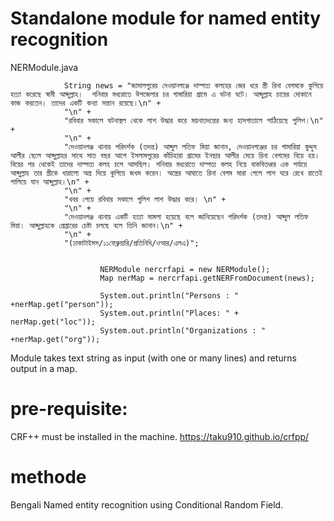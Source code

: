 # Standalone module for named entity recognition


 NERModule.java
 
                String news = "জামালপুরের দেওয়ানগঞ্জে দাম্পত্য কলহের জের ধরে স্ত্রী রিনা বেগমকে কুপিয়ে হত্যা করেছে স্বামী আব্দুল্লাহ।  শনিবার মধ্যরাতে উপজেলার চর গামারিয়া গ্রামে এ ঘটনা ঘটে। আব্দুল্লাহ চায়ের দোকানে কাজ করতেন। তাদের একটি কন্যা সন্তান রয়েছে।\n" +
                "\n" +
                "রবিবার সকালে ঘটনাস্থল থেকে লাশ উদ্ধার করে ময়নাতদন্তের জন্য হাসপাতালে পাঠিয়েছে পুলিশ।\n" +
                "\n" +
                "দেওয়ানগঞ্জ থানার পরিদর্শক (তদন্ত) আব্দুল লতিফ মিয়া জানান, দেওয়ানগঞ্জের চর গামারিয়া কুদ্দুস আলীর ছেলে আব্দুল্লাহর সাথে সাত বছর আগে ইসলামপুরের কাঁচিহারা গ্রামের ইনছার আলীর মেয়ে রিনা বেগমের বিয়ে হয়। বিয়ের পর থেকেই তাদের দাম্পত্য কলহ চলে আসছিল। শনিবার মধ্যরাতে দাম্পত্য কলহ নিয়ে বাকবিতণ্ডার এক পর্যায়ে আব্দুল্লাহ তার স্ত্রীকে ধারালো অস্ত্র দিয়ে কুপিয়ে জখম করেন। অস্ত্রের আঘাতে রিনা বেগম মারা গেলে লাশ ঘরে রেখে রাতেই পালিয়ে যান আব্দুল্লাহ।\n" +
                "\n" +
                "খবর পেয়ে রবিবার সকালে পুলিশ লাশ উদ্ধার করে। \n" +
                "\n" +
                "দেওয়ানগঞ্জ থানায় একটি হত্যা মামলা হয়েছে বলে জানিয়েছেন পরিদর্শক (তদন্ত) আব্দুল লতিফ মিয়া। আব্দুল্লাহকে গ্রেপ্তারের চেষ্টা চলছে বলে তিনি জানান।\n" +
                "\n" +
                "(ঢাকাটাইমস/১১ফেব্রুয়ারি/প্রতিনিধি/ওআর/এলএ)";
                        
                        
                        NERModule nercrfapi = new NERModule();
                        Map nerMap = nercrfapi.getNERFromDocument(news);
                        
                        System.out.println("Persons : " +nerMap.get("person"));
                        System.out.println("Places: " + nerMap.get("loc"));
                        System.out.println("Organizations : " +nerMap.get("org"));
                        
                        
Module takes text string as input (with one or many lines) and returns output in a map.

# pre-requisite:  

CRF++ must be installed in the machine. https://taku910.github.io/crfpp/

# methode 

Bengali Named entity recognition using Conditional Random Field.
